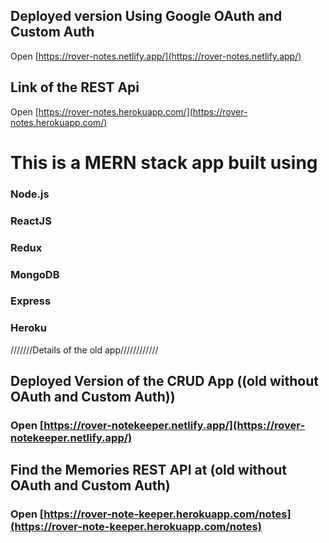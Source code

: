 ## Deployed version Using Google OAuth and Custom Auth

Open [https://rover-notes.netlify.app/](https://rover-notes.netlify.app/)

## Link of the REST Api

Open [https://rover-notes.herokuapp.com/](https://rover-notes.herokuapp.com/)

# This is a MERN stack app built using 

### Node.js
### ReactJS
### Redux
### MongoDB
### Express
### Heroku



///////Details of the old app////////////






## Deployed Version of the CRUD App ((old without OAuth and Custom Auth))
### Open [https://rover-notekeeper.netlify.app/](https://rover-notekeeper.netlify.app/)

## Find the Memories REST API at (old without OAuth and Custom Auth)
### Open [https://rover-note-keeper.herokuapp.com/notes](https://rover-note-keeper.herokuapp.com/notes)

